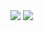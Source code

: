 <img src="https://github-readme-stats.vercel.app/api/?username=yJon4ss&show_icons=true&text_color=9f9f9f&bg_color=00000000&hide_border=true&icon_color=539BF5&hide_title=true&count_private=true"/>
<img src="https://github-readme-stats.vercel.app/api/top-langs/?username=yJon4ss&show_icons=true&title_color=539BF5&text_color=9f9f9f&bg_color=00000000&hide_border=true&icon_color=00000000&count_private=true"/>
